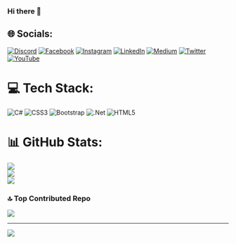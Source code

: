 ### Hi there 👋

## 🌐 Socials:
[![Discord](https://img.shields.io/badge/Discord-%237289DA.svg?logo=discord&logoColor=white)](https://discord.gg/https://discord.gg/ykdu4PSFqS) [![Facebook](https://img.shields.io/badge/Facebook-%231877F2.svg?logo=Facebook&logoColor=white)](https://facebook.com/https://www.facebook.com/kodbuddyofficial) [![Instagram](https://img.shields.io/badge/Instagram-%23E4405F.svg?logo=Instagram&logoColor=white)](https://instagram.com/https://www.instagram.com/kodbuddy/) [![LinkedIn](https://img.shields.io/badge/LinkedIn-%230077B5.svg?logo=linkedin&logoColor=white)](https://linkedin.com/in/https://www.linkedin.com/in/alper-%C3%B6z-1bab35184/) [![Medium](https://img.shields.io/badge/Medium-12100E?logo=medium&logoColor=white)](https://medium.com/@https://medium.com/@alperoz) [![Twitter](https://img.shields.io/badge/Twitter-%231DA1F2.svg?logo=Twitter&logoColor=white)](https://twitter.com/https://twitter.com/alperozofficial) [![YouTube](https://img.shields.io/badge/YouTube-%23FF0000.svg?logo=YouTube&logoColor=white)](https://youtube.com/@https://www.youtube.com/channel/UCl-4qti2ptn2vm8VuMq--Ew) 

# 💻 Tech Stack:
![C#](https://img.shields.io/badge/c%23-%23239120.svg?style=for-the-badge&logo=c-sharp&logoColor=white) ![CSS3](https://img.shields.io/badge/css3-%231572B6.svg?style=for-the-badge&logo=css3&logoColor=white) ![Bootstrap](https://img.shields.io/badge/bootstrap-%23563D7C.svg?style=for-the-badge&logo=bootstrap&logoColor=white) ![.Net](https://img.shields.io/badge/.NET-5C2D91?style=for-the-badge&logo=.net&logoColor=white) ![HTML5](https://img.shields.io/badge/html5-%23E34F26.svg?style=for-the-badge&logo=html5&logoColor=white)
# 📊 GitHub Stats:
![](https://github-readme-stats.vercel.app/api?username=alper-oz&theme=midnight-purple&hide_border=false&include_all_commits=false&count_private=false)<br/>
![](https://github-readme-streak-stats.herokuapp.com/?user=alper-oz&theme=midnight-purple&hide_border=false)<br/>
![](https://github-readme-stats.vercel.app/api/top-langs/?username=alper-oz&theme=midnight-purple&hide_border=false&include_all_commits=false&count_private=false&layout=compact)

### 🔝 Top Contributed Repo
![](https://github-contributor-stats.vercel.app/api?username=alper-oz&limit=5&theme=dark&combine_all_yearly_contributions=true)

---
[![](https://visitcount.itsvg.in/api?id=alper-oz&icon=0&color=0)](https://visitcount.itsvg.in)

<!-- Proudly created with GPRM ( https://gprm.itsvg.in ) -->
